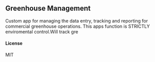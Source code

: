 ## Greenhouse Management

Custom app for managing the data entry, tracking and reporting for commercial greenhouse operations. This apps function is STRICTLY enviromental control.Will track gre

#### License

MIT